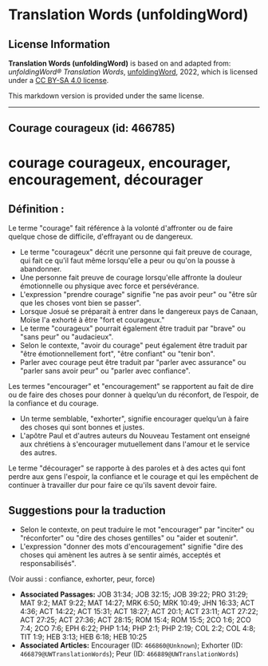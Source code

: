 # Translation Words (unfoldingWord)

## License Information

**Translation Words (unfoldingWord)** is based on and adapted from: _unfoldingWord® Translation Words_, [unfoldingWord](https://unfoldingword.org/utw), 2022, which is licensed under a [CC BY-SA 4.0 license](https://creativecommons.org/licenses/by-sa/4.0/legalcode.en).

This markdown version is provided under the same license.



--------------------------------

## Courage courageux (id: 466785)

courage courageux, encourager, encouragement, décourager
========================================================

Définition :
------------

Le terme "courage" fait référence à la volonté d'affronter ou de faire quelque chose de difficile, d'effrayant ou de dangereux.

* Le terme "courageux" décrit une personne qui fait preuve de courage, qui fait ce qu'il faut même lorsqu'elle a peur ou qu'on la pousse à abandonner.
* Une personne fait preuve de courage lorsqu'elle affronte la douleur émotionnelle ou physique avec force et persévérance.
* L'expression "prendre courage" signifie "ne pas avoir peur" ou "être sûr que les choses vont bien se passer".
* Lorsque Josué se préparait à entrer dans le dangereux pays de Canaan, Moïse l'a exhorté à être "fort et courageux."
* Le terme "courageux" pourrait également être traduit par "brave" ou "sans peur" ou "audacieux".
* Selon le contexte, "avoir du courage" peut également être traduit par "être émotionnellement fort", "être confiant" ou "tenir bon".
* Parler avec courage peut être traduit par "parler avec assurance" ou "parler sans avoir peur" ou "parler avec confiance".

Les termes "encourager" et "encouragement" se rapportent au fait de dire ou de faire des choses pour donner à quelqu’un du réconfort, de l’espoir, de la confiance et du courage.

* Un terme semblable, "exhorter", signifie encourager quelqu’un à faire des choses qui sont bonnes et justes.
* L'apôtre Paul et d'autres auteurs du Nouveau Testament ont enseigné aux chrétiens à s'encourager mutuellement dans l'amour et le service des autres.

Le terme "décourager" se rapporte à des paroles et à des actes qui font perdre aux gens l'espoir, la confiance et le courage et qui les empêchent de continuer à travailler dur pour faire ce qu'ils savent devoir faire.

Suggestions pour la traduction
------------------------------

* Selon le contexte, on peut traduire le mot "encourager" par "inciter" ou "réconforter" ou "dire des choses gentilles" ou "aider et soutenir".
* L'expression "donner des mots d'encouragement" signifie "dire des choses qui amènent les autres à se sentir aimés, acceptés et responsabilisés".

(Voir aussi : confiance, exhorter, peur, force)

* **Associated Passages:** JOB 31:34; JOB 32:15; JOB 39:22; PRO 31:29; MAT 9:2; MAT 9:22; MAT 14:27; MRK 6:50; MRK 10:49; JHN 16:33; ACT 4:36; ACT 14:22; ACT 15:31; ACT 18:27; ACT 20:1; ACT 23:11; ACT 27:22; ACT 27:25; ACT 27:36; ACT 28:15; ROM 15:4; ROM 15:5; 2CO 1:6; 2CO 7:4; 2CO 7:6; EPH 6:22; PHP 1:14; PHP 2:1; PHP 2:19; COL 2:2; COL 4:8; TIT 1:9; HEB 3:13; HEB 6:18; HEB 10:25
* **Associated Articles:** Encourager  (ID: `466860@Unknown`); Exhorter (ID: `466879@UWTranslationWords`); Peur (ID: `466889@UWTranslationWords`)


